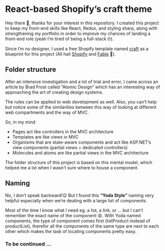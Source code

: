 # React-based Shopify’s craft theme

Hey there 👋, thanks for your interest in this repository. I created this project to keep my front-end skills like React, Redux, and styling sharp, along with strengthening my portfolio in order to improve my chances of landing a front-end role (yeah I’m tired of being a full-stack 🤓).

Since I’m no designer, I used a free Shopify template named [craft](https://themes.shopify.com/themes/craft/styles/default) as a blueprint for this project (All hail [Shopify](https://www.shopify.com/) and [Fable](https://fable.com/) 🖖).

## Folder structure

After an intensive investigation and a lot of trial and error, I came across an article by Brad Frost called “Atomic Design” which has an interesting way of approaching the art of creating design systems.

The rules can be applied to web development as well. Also, you can’t help but notice some of the similarities between this way of looking at different web compartments and the way of MVC.

So, in my mind

- Pages act like controllers in the MVC architecture
- Templates are like views in MVC
- Organisms that are state-aware components and act like ASP.NET’s view components (partial views + dedicated controllers)
- Molecules and atoms are like partial views in the MVC architecture

The folder structure of this project is based on this mental model, which helped me a lot when I wasn’t sure where to house a component.

## Naming

No, I don’t speak backward!😉 But I found this **“Yoda Style”** naming very helpful especially when we’re dealing with a large list of components.

Most of the time I know what I need eg. a list, a link, or … but I can’t remember the exact name of the component 😵. With Yoda named components, the type of component comes first (listProduct instead of productList), therefor all the components of the same type are next to each other which makes the task of locating components pretty easy.

### To be continued ...
